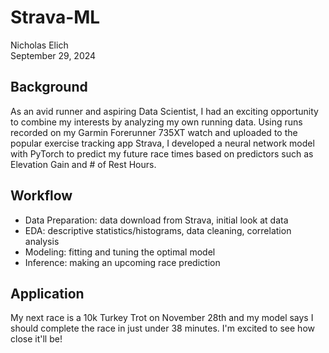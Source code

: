 # Strava-ML
Nicholas Elich  
September 29, 2024

## Background
As an avid runner and aspiring Data Scientist, I had an exciting opportunity to combine my interests by analyzing my own running data. Using runs recorded on my Garmin Forerunner 735XT watch and uploaded to the popular exercise tracking app Strava, I developed a neural network model with PyTorch to predict my future race times based on predictors such as Elevation Gain and # of Rest Hours. 

## Workflow
- Data Preparation: data download from Strava, initial look at data
- EDA: descriptive statistics/histograms, data cleaning, correlation analysis
- Modeling: fitting and tuning the optimal model
- Inference: making an upcoming race prediction

## Application
My next race is a 10k Turkey Trot on November 28th and my model says I should complete the race in just under 38 minutes. I'm excited to see how close it'll be!
